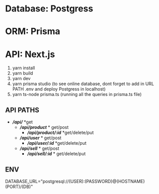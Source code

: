 # Database: Postgress
# ORM: Prisma
# API: Next.js

1. yarn install
2. yarn build
3. yarn dev
4. yarn prisma studio (to see online database, dont forget to add in URL PATH .env and deploy Postgress in localhost)
5. yarn ts-node prisma.ts (running all the queries in prisma.ts file)

## API PATHS

- ***/api/***    \*get
    - ***/api/product***    \* get/post
        - ***/api/product/:id***    \*get/delete/put
    - ***/api/user***    \* get/post
        - ***/api/user/:id***    \*get/delete/put
    - ***/api/sell***    \* get/post
        - ***/api/sell/:id***    \* get/delete/put


## ENV
DATABASE_URL="postgresql://(USER):(PASSWORD)@(HOSTNAME)(PORT)/(DB)"